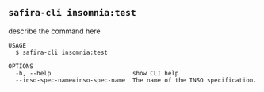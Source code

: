 <!-- order:15 -->
<!-- PLEASE! Don't edit this file, auto generated! -->

## `safira-cli insomnia:test`

describe the command here

```
USAGE
  $ safira-cli insomnia:test

OPTIONS
  -h, --help                       show CLI help
  --inso-spec-name=inso-spec-name  The name of the INSO specification.
```
